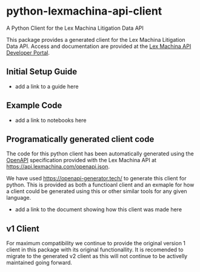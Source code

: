 # python-lexmachina-api-client
A Python Client for the Lex Machina Litigation Data API

This package provides a generated client for the Lex Machina Litigation Data API. Access and documentation are provided at the [Lex Machina API Developer Portal](https://developer.lexmachina.com/).

## Initial Setup Guide
* add a link to a guide here

## Example Code
* add a link to notebooks here

## Programatically generated client code
The code for this python client has been automatically generated using the [OpenAPI](https://www.openapis.org/) specification provided with the Lex Machina API at https://api.lexmachina.com/openapi.json.

<!--- Make this read better --->
We have used https://openapi-generator.tech/ to generate this client for python. This is provided as both a functioanl client and an exmaple for how a client could be generated using this or other similar tools for any given language.

* add a link to the document showing how this client was made here

## v1 Client
For maximum compatibility we continue to provide the original version 1 client in this package with its original functionallity. It is recomended to migrate to the generated v2 client as this will not continue to be activelly maintained going forward.
